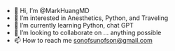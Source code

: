 - 👋 Hi, I’m @MarkHuangMD
- 👀 I’m interested in Anesthetics, Python, and Traveling
- 🌱 I’m currently learning Python, chat GPT
- 💞️ I’m looking to collaborate on ... anything possible
- 📫 How to reach me sonofsunofson@gmail.com

<!---
MarkHuangMD/MarkHuangMD is a ✨ special ✨ repository because its `README.md` (this file) appears on your GitHub profile.
You can click the Preview link to take a look at your changes.
--->
